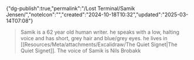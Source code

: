
{"dg-publish":true,"permalink":"/Lost Terminal/Samik Jensen/","noteIcon":"","created":"2024-10-18T10:32","updated":"2025-03-14T07:08"}


> <span query="get(aliases[0])"></span>Samik<span type="end"></span> is a <span query="get(age)"></span>62<span type="end"></span> year old <span query="get(species)"></span>human<span type="end"></span> <span query="get(archetype)"></span>writer<span type="end"></span>. <span query="get(pronouns[0])"></span>he<span type="end"></span> speaks with a <span query="get(voice)"></span>low, halting<span type="end"></span> voice and has <span query="get(hair)"></span>short, grey<span type="end"></span> hair and <span query="get(eyes)"></span>blue/grey<span type="end"></span> eyes. <span query="get(pronouns[0])"></span>he<span type="end"></span> lives in <span query="get(home[0])"></span>[[Resources/Meta/attachments/Excalidraw/The Quiet Signet\|The Quiet Signet]]<span type="end"></span>.
> The voice of <span query="get(aliases[0])"></span>Samik<span type="end"></span> is <span query="get(actor)"></span>Nils Brobakk<span type="end"></span>

 